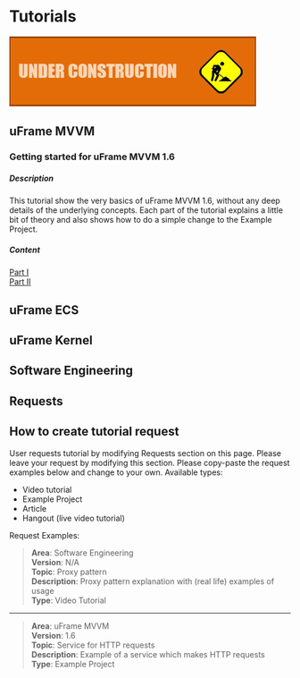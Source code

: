 # Tutorials

![](images/callout_inprogress.png)

## uFrame MVVM

### Getting started for uFrame MVVM 1.6
##### Description

This tutorial show the very basics of uFrame MVVM 1.6, without any deep details
of the underlying concepts. Each part of the tutorial explains a little bit of
theory and also shows how to do a simple change to the Example Project.

##### Content
[Part I](getting-started-for-uframe-mvvm-16/tutorial-1.md)  
[Part II](getting-started-for-uframe-mvvm-16/tutorial-2.md)  


## uFrame ECS
## uFrame Kernel
## Software Engineering
## Requests

## How to create tutorial request
User requests tutorial by modifying Requests section on this page.
Please leave your request by modifying this section. Please copy-paste the request examples below and change to your own.
Available types:
* Video tutorial
* Example Project
* Article
* Hangout (live video tutorial)

Request Examples:

> **Area**: Software Engineering  
> **Version**: N/A  
> **Topic**: Proxy pattern  
> **Description**: Proxy pattern explanation with (real life) examples of usage  
> **Type**: Video Tutorial

***

> **Area**: uFrame MVVM  
> **Version**: 1.6  
> **Topic**: Service for HTTP requests  
> **Description**: Example of a service which makes HTTP requests  
> **Type**: Example Project  

